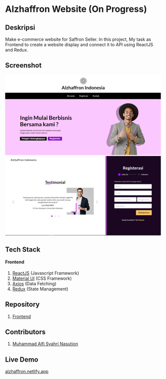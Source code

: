 # Alzhaffron Website (On Progress)

## Deskripsi
Make e-commerce website for Saffron Seller. In this project, My task as Frontend to create a website display and connect it to API using ReactJS and Redux.

## Screenshot

![](./landing.png)
![](./registrasi.png)

## Tech Stack

#### Frontend

1. [ReactJS](https://reactjs.org/) (Javascript Framework)
2. [Material UI](https://material-ui.com/) (CSS Framework)
3. [Axios](https://www.npmjs.com/package/axios) (Data Fetching)
4. [Redux](https://redux.js.org/) (State Management)

## Repository

1. [Frontend](https://github.com/alfi2811/alzhaffron-website)

## Contributors

1. [Muhammad Alfi Syahri Nasution](https://github.com/alfi2811)

## Live Demo

[alzhaffron.netlify.app](https://alzhaffron.netlify.app/)